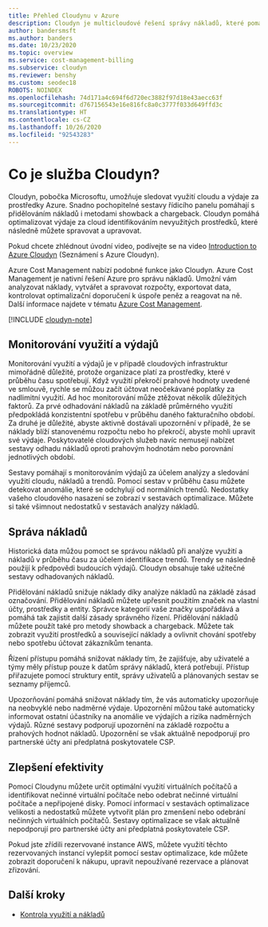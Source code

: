 ```yaml
---
title: Přehled Cloudynu v Azure
description: Cloudyn je multicloudové řešení správy nákladů, které pomáhá využívat Azure a další cloudové prostředky.
author: bandersmsft
ms.author: banders
ms.date: 10/23/2020
ms.topic: overview
ms.service: cost-management-billing
ms.subservice: cloudyn
ms.reviewer: benshy
ms.custom: seodec18
ROBOTS: NOINDEX
ms.openlocfilehash: 74d171a4c694f6d720ec3882f97d18e43aecc63f
ms.sourcegitcommit: d767156543e16e816fc8a0c3777f033d649ffd3c
ms.translationtype: HT
ms.contentlocale: cs-CZ
ms.lasthandoff: 10/26/2020
ms.locfileid: "92543283"
---
```

# <a name="what-is-the-cloudyn-service"></a>Co je služba Cloudyn?

Cloudyn, pobočka Microsoftu, umožňuje sledovat využití cloudu a výdaje za prostředky Azure. Snadno pochopitelné sestavy řídicího panelu pomáhají s přidělováním nákladů i metodami showback a chargeback. Cloudyn pomáhá optimalizovat výdaje za cloud identifikováním nevyužitých prostředků, které následně můžete spravovat a upravovat.

Pokud chcete zhlédnout úvodní video, podívejte se na video [Introduction to Azure Cloudyn](https://azure.microsoft.com/resources/videos/azure-cost-management-overview-and-demo/) (Seznámení s Azure Cloudyn).
 
Azure Cost Management nabízí podobné funkce jako Cloudyn. Azure Cost Management je nativní řešení Azure pro správu nákladů. Umožní vám analyzovat náklady, vytvářet a spravovat rozpočty, exportovat data, kontrolovat optimalizační doporučení k úspoře peněz a reagovat na ně. Další informace najdete v tématu [Azure Cost Management](../cost-management-billing-overview.md).
 
[!INCLUDE [cloudyn-note](../../../includes/cloudyn-note.md)]

## <a name="monitor-usage-and-spending"></a>Monitorování využití a výdajů

Monitorování využití a výdajů je v případě cloudových infrastruktur mimořádně důležité, protože organizace platí za prostředky, které v průběhu času spotřebují. Když využití překročí prahové hodnoty uvedené ve smlouvě, rychle se můžou začít účtovat neočekávané poplatky za nadlimitní využití. Ad hoc monitorování může ztěžovat několik důležitých faktorů. Za prvé odhadování nákladů na základě průměrného využití předpokládá konzistentní spotřebu v průběhu daného fakturačního období. Za druhé je důležité, abyste aktivně dostávali upozornění v případě, že se náklady blíží stanovenému rozpočtu nebo ho překročí, abyste mohli upravit své výdaje. Poskytovatelé cloudových služeb navíc nemusejí nabízet sestavy odhadu nákladů oproti prahovým hodnotám nebo porovnání jednotlivých období.

Sestavy pomáhají s monitorováním výdajů za účelem analýzy a sledování využití cloudu, nákladů a trendů. Pomocí sestav v průběhu času můžete detekovat anomálie, které se odchylují od normálních trendů. Nedostatky vašeho cloudového nasazení se zobrazí v sestavách optimalizace. Můžete si také všimnout nedostatků v sestavách analýzy nákladů.

## <a name="manage-costs"></a>Správa nákladů

Historická data můžou pomoct se správou nákladů při analýze využití a nákladů v průběhu času za účelem identifikace trendů. Trendy se následně použijí k předpovědi budoucích výdajů. Cloudyn obsahuje také užitečné sestavy odhadovaných nákladů.

Přidělování nákladů snižuje náklady díky analýze nákladů na základě zásad označování. Přidělování nákladů můžete upřesnit použitím značek na vlastní účty, prostředky a entity. Správce kategorií vaše značky uspořádává a pomáhá tak zajistit další zásady správného řízení. Přidělování nákladů můžete použít také pro metody showback a chargeback. Můžete tak zobrazit využití prostředků a související náklady a ovlivnit chování spotřeby nebo spotřebu účtovat zákazníkům tenanta.

Řízení přístupu pomáhá snižovat náklady tím, že zajišťuje, aby uživatelé a týmy měly přístup pouze k datům správy nákladů, která potřebují. Přístup přiřazujete pomocí struktury entit, správy uživatelů a plánovaných sestav se seznamy příjemců.

Upozorňování pomáhá snižovat náklady tím, že vás automaticky upozorňuje na neobvyklé nebo nadměrné výdaje. Upozornění můžou také automaticky informovat ostatní účastníky na anomálie ve výdajích a rizika nadměrných výdajů. Různé sestavy podporují upozornění na základě rozpočtu a prahových hodnot nákladů. Upozornění se však aktuálně nepodporují pro partnerské účty ani předplatná poskytovatele CSP.

## <a name="improve-efficiency"></a>Zlepšení efektivity

Pomocí Cloudynu můžete určit optimální využití virtuálních počítačů a identifikovat nečinné virtuální počítače nebo odebrat nečinné virtuální počítače a nepřipojené disky. Pomocí informací v sestavách optimalizace velikosti a nedostatků můžete vytvořit plán pro zmenšení nebo odebrání nečinných virtuálních počítačů. Sestavy optimalizace se však aktuálně nepodporují pro partnerské účty ani předplatná poskytovatele CSP.

Pokud jste zřídili rezervované instance AWS, můžete využití těchto rezervovaných instancí vylepšit pomocí sestav optimalizace, kde můžete zobrazit doporučení k nákupu, upravit nepoužívané rezervace a plánovat zřizování.


## <a name="next-steps"></a>Další kroky

- [Kontrola využití a nákladů](tutorial-review-usage.md)
